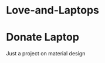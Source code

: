 # Love-and-Laptops
Donate Laptop
======================================================
Just a project on material design 
